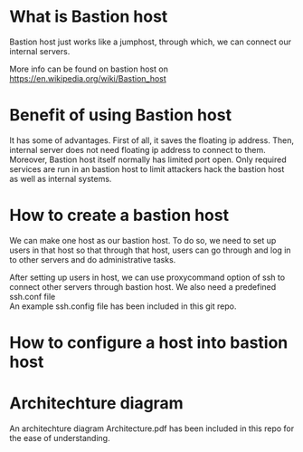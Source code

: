 What is Bastion host
====
Bastion host just works like a jumphost, through which, we can connect
our internal servers.

More info can be found on bastion host on https://en.wikipedia.org/wiki/Bastion_host

Benefit of using Bastion host
===
It has some of advantages. 
First of all, it saves the floating ip address.
Then, internal server does not need floating ip address to connect to them.
Moreover, Bastion host itself normally has limited port open. Only required services
are run in an bastion host to limit attackers hack the bastion host as
well as internal systems.

How to create a bastion host
===
We can make one host as our bastion host.
To do so, we need to set up users in that host so that
through that host, users can go through and log in to other servers
and do administrative tasks.

After setting up users in host, we can use proxycommand option of ssh to 
connect other servers through bastion host. We also need a predefined ssh.conf file  
An example ssh.config file has been included in this git repo.

How to configure a host into bastion host
===

Architechture diagram
==
An architechture diagram Architecture.pdf has been included in this repo for the ease of understanding. 

 







